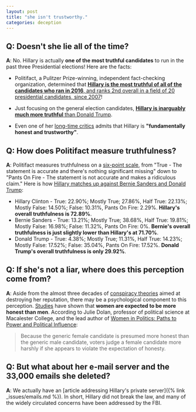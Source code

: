 ```yaml
---
layout: post
title: "she isn't trustworthy."
categories: deception
---
```


## Q: Doesn't she lie all of the time?

**A**: No. Hillary is actually **one of the most truthful candidates** to run in the past three Presidential elections! Here are the facts:

* Politifact, a Pulitzer Prize-winning, independent fact-checking organization, determined that [**Hillary is the most truthful of all of the candidates who ran in 2016**, and ranks 2nd overall in a field of 20 presidential candidates, since 2007](https://datavizblog.com/2016/07/24/political-dataviz-who-lies-more-a-comparison-robert-mann/)!

* Just focusing on the general election candidates, [**Hillary is inarguably much more truthful** than Donald Trump](http://www.politifact.com/truth-o-meter/lists/people/comparing-hillary-clinton-donald-trump-truth-o-met/).

* Even one of her [long-time critics](https://www.theguardian.com/commentisfree/2016/mar/28/hillary-clinton-honest-transparency-jill-abramson) admits that Hillary is **"fundamentally honest and trustworthy"**.

## Q: How does Politifact measure truthfulness? 

**A**: Politifact measures truthfulness on a [six-point scale](http://www.politifact.com/truth-o-meter/article/2013/nov/01/principles-politifact-punditfact-and-truth-o-meter/), from "True - The statement is accurate and there's nothing significant missing" down to "Pants On Fire - The statement is not accurate and makes a ridiculous claim." Here is how [Hillary matches up against Bernie Sanders and Donald Trump](https://public.tableau.com/views/WhoLiesTheMost-2016PresidentialElectionv92_0921_02/WhoLiesMostDashboard?:embed=y&:display_count=yes&:showVizHome=no):

* Hillary Clinton - True: 22.90%; Mostly True; 27.86%, Half True: 22.13%; Mostly False: 14.50%; False: 10.31%, Pants On Fire: 2.29%. **Hillary's overall truthfulness is 72.89%**.
* Bernie Sanders - True: 13.21%; Mostly True; 38.68%, Half True: 19.81%; Mostly False: 16.98%; False: 11.32%, Pants On Fire: 0%. **Bernie's overall truthfulness is just slightly lower than Hillary's at 71.70%**.
* Donald Trump - True: 4.38%; Mostly True; 11.31%, Half True: 14.23%; Mostly False: 17.52%; False: 35.04%, Pants On Fire: 17.52%. **Donald Trump's overall truthfulness is only 29.92%**.

## Q: If she's not a liar, where does this perception come from?

**A**: Aside from the almost three decades of [conspiracy theories](http://www.motherjones.com/politics/2014/06/hillary-clinton-conspiracy-theories) aimed at destroying her reputation, there may be a psychological component to this perception. [Studies](https://www.washingtonpost.com/news/the-fix/wp/2016/05/29/does-hillary-clinton-face-a-different-standard-for-honesty/) have shown that **women are expected to be more honest than men**. According to Julie Dolan, professor of political science at Macalester College, and the lead author of [Women in Politics: Paths to Power and Political Influence](https://www.amazon.com/Women-Politics-Paths-Political-Influence/dp/0205827152):

> Because the generic female candidate is presumed more honest than the generic male candidate, voters judge a female candidate more harshly if she appears to violate the expectation of honesty.

## Q: But what about her e-mail server and the 33,000 emails she deleted?

**A**: We actually have an [article addressing Hillary's private server]({% link _issues/emails.md %}). In short, Hillary did not break the law, and many of the widely circulated concerns have been addressed by the FBI.
